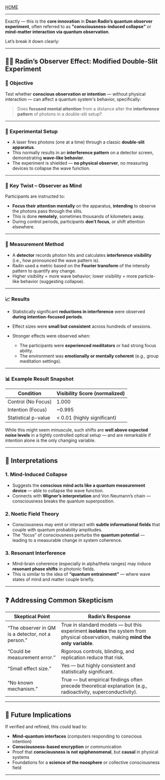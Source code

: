 [HOME](RADME.md)   

----    

Exactly — this is the **core innovation** in **Dean Radin’s quantum observer experiment**, often referred to as **"consciousness-induced collapse"** or **mind-matter interaction via quantum observation**.

Let’s break it down clearly:

---

## 🧪🔬 **Radin’s Observer Effect: Modified Double-Slit Experiment**

### 🎯 **Objective**

Test whether **conscious observation or intention** — without physical interaction — can affect a quantum system's behavior, specifically:

> Does **focused mental attention** from a distance alter the **interference pattern** of photons in a double-slit setup?

---

### 🧰 **Experimental Setup**

* A laser fires photons (one at a time) through a classic **double-slit apparatus**.
* This normally results in an **interference pattern** on a detector screen, demonstrating **wave-like behavior**.
* The experiment is shielded — **no physical observer**, no measuring devices to collapse the wave function.

---

### 🧠 **Key Twist – Observer as Mind**

Participants are instructed to:

* **Focus their attention mentally** on the apparatus, **intending** to observe the photons pass through the slits.
* This is done **remotely**, sometimes thousands of kilometers away.
* During control periods, participants **don’t focus**, or shift attention elsewhere.

---

### 📏 **Measurement Method**

* A **detector** records photon hits and calculates **interference visibility** (i.e., how pronounced the wave pattern is).
* Radin used a metric based on the **Fourier transform** of the intensity pattern to quantify any change.
* Higher visibility = more wave behavior; lower visibility = more particle-like behavior (suggesting collapse).

---

### 📈 **Results**

* Statistically significant **reductions in interference** were observed **during intention-focused periods**.
* Effect sizes were **small but consistent** across hundreds of sessions.
* Stronger effects were observed when:

  * The participants were **experienced meditators** or had strong focus ability.
  * The environment was **emotionally or mentally coherent** (e.g., group meditation settings).

---

### 📊 Example Result Snapshot

| Condition           | Visibility Score (normalized) |
| ------------------- | ----------------------------- |
| Control (No Focus)  | 1.000                         |
| Intention (Focus)   | \~0.995                       |
| Statistical p-value | < 0.01 (highly significant)   |

While this might seem minuscule, such shifts are **well above expected noise levels** in a tightly controlled optical setup — and are remarkable if intention alone is the only changing variable.

---

## 🧬 Interpretations

### 1. **Mind-Induced Collapse**

* Suggests the **conscious mind acts like a quantum measurement device** — able to collapse the wave function.
* Connects with **Wigner’s interpretation** and Von Neumann’s chain — consciousness breaks the quantum superposition.

### 2. **Noetic Field Theory**

* Consciousness may emit or interact with **subtle informational fields** that couple with quantum probability amplitudes.
* The “focus” of consciousness perturbs the **quantum potential** — leading to a measurable change in system coherence.

### 3. **Resonant Interference**

* Mind-brain coherence (especially in alpha/theta ranges) may induce **resonant phase shifts** in photonic fields.
* This is similar to the idea of **“quantum entrainment”** — where wave states of mind and matter couple briefly.

---

## ❓ Addressing Common Skepticism

| Skeptical Point                                   | Radin’s Response                                                                                                                    |
| ------------------------------------------------- | ----------------------------------------------------------------------------------------------------------------------------------- |
| “The observer in QM is a detector, not a person.” | True in standard models — but this experiment **isolates** the system from physical observation, making **mind the only variable**. |
| “Could be measurement error.”                     | Rigorous controls, blinding, and replication reduce that risk.                                                                      |
| “Small effect size.”                              | Yes — but highly consistent and statistically significant.                                                                          |
| “No known mechanism.”                             | True — but empirical findings often precede theoretical explanation (e.g., radioactivity, superconductivity).                       |

---

## 🔮 Future Implications

If verified and refined, this could lead to:

* **Mind-quantum interfaces** (computers responding to conscious intention)
* **Consciousness-based encryption** or communication
* Proof that **consciousness is not epiphenomenal**, but **causal** in physical systems
* Foundations for a **science of the noosphere** or collective consciousness field

---     
